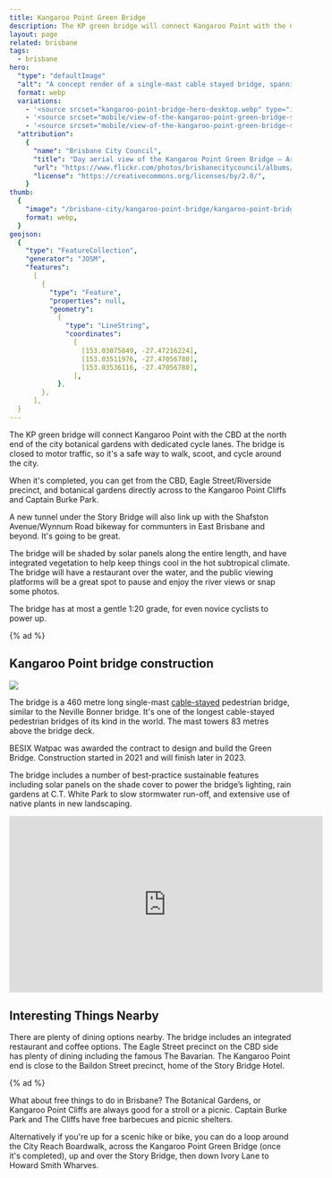 ```yaml
---
title: Kangaroo Point Green Bridge
description: The KP green bridge will connect Kangaroo Point with the CBD, linking to the Cliffs precinct and onward to the eastern suburbs.
layout: page
related: brisbane
tags:
  - brisbane
hero:
  "type": "defaultImage"
  "alt": "A concept render of a single-mast cable stayed bridge, spanning across a glittering Brisbane River"
  format: webp
  variations:
    - '<source srcset="kangaroo-point-bridge-hero-desktop.webp" type="image/webp" media="(orientation: landscape)" width="3353" height="897" />'
    - '<source srcset="mobile/view-of-the-kangaroo-point-green-bridge-showing-elevated-restaurant-and-bar-opportunity---artist-impression-only_52149976774_o-828.webp" type="image/webp" media="(max-width: 414px)" width=828 height=486 />'
    - '<source srcset="mobile/view-of-the-kangaroo-point-green-bridge-showing-elevated-restaurant-and-bar-opportunity---artist-impression-only_52149976774_o-1440.webp" type="image/webp" media="(min-width: 415px)" width=828 height=486 />'
  "attribution":
    {
      "name": "Brisbane City Council",
      "title": "Day aerial view of the Kangaroo Point Green Bridge – Artist impression only",
      "url": "https://www.flickr.com/photos/brisbanecitycouncil/albums/72157719520829730/with/51275677686/",
      "license": "https://creativecommons.org/licenses/by/2.0/",
    }
thumb:
  {
    "image": "/brisbane-city/kangaroo-point-bridge/kangaroo-point-bridge-thumb",
    format: webp,
  }
geojson:
  {
    "type": "FeatureCollection",
    "generator": "JOSM",
    "features":
      [
        {
          "type": "Feature",
          "properties": null,
          "geometry":
            {
              "type": "LineString",
              "coordinates":
                [
                  [153.03075849, -27.47216224],
                  [153.03511976, -27.47056780],
                  [153.03536116, -27.47056780],
                ],
            },
        },
      ],
  }
---
```


The KP green bridge will connect Kangaroo Point with the CBD at the north end of the city botanical gardens with dedicated cycle lanes. The bridge is closed to motor traffic, so it's a safe way to walk, scoot, and cycle around the city.

When it's completed, you can get from the CBD, Eagle Street/Riverside precinct, and botanical gardens directly across to the Kangaroo Point Cliffs and Captain Burke Park.

A new tunnel under the Story Bridge will also link up with the Shafston Avenue/Wynnum Road bikeway for communters in East Brisbane and beyond. It's going to be great.

The bridge will be shaded by solar panels along the entire length, and have integrated vegetation to help keep things cool in the hot subtropical climate. The bridge will have a restaurant over the water, and the public viewing platforms will be a great spot to pause and enjoy the river views or snap some photos.

The bridge has at most a gentle 1:20 grade, for even novice cyclists to power up.

{% ad %}

## Kangaroo Point bridge construction

<picture>
    <source srcset="/brisbane-city/kangaroo-point-bridge/kangaroo-point-bridge-thumb-mobile.webp" media="(max-width: 480px)">
    <img class="alignright"  src="/brisbane-city/kangaroo-point-bridge/kangaroo-point-bridge-thumb-desktop.webp" alt=" " loading="lazy">
</picture>

The bridge is a 460 metre long single-mast [cable-stayed](https://en.wikipedia.org/wiki/Cable-stayed_bridge) pedestrian bridge, similar to the Neville Bonner bridge. It's one of the longest cable-stayed pedestrian bridges of its kind in the world. The mast towers 83 metres above the bridge deck.

BESIX Watpac was awarded the contract to design and build the Green Bridge. Construction started in 2021 and will finish later in 2023.

The bridge includes a number of best-practice sustainable features including solar panels on the shade cover to power the bridge’s lighting, rain gardens at C.T. White Park to slow stormwater run-off, and extensive use of native plants in new landscaping.

<div class="video">
<iframe loading="lazy" width="560" height="315" src="https://www.youtube.com/embed/5CmfLEomvV8?start=3" title="YouTube video player" frameborder="0" allow="accelerometer; autoplay; clipboard-write; encrypted-media; gyroscope; picture-in-picture" allowfullscreen></iframe>
</div>

## Interesting Things Nearby

There are plenty of dining options nearby. The bridge includes an integrated restaurant and coffee options. The Eagle Street precinct on the CBD side has plenty of dining including the famous The Bavarian. The Kangaroo Point end is close to the Baildon Street precinct, home of the Story Bridge Hotel.

{% ad %}

What about free things to do in Brisbane? The Botanical Gardens, or Kangaroo Point Cliffs are always good for a stroll or a picnic. Captain Burke Park and The Cliffs have free barbecues and picnic shelters.

Alternatively if you're up for a scenic hike or bike, you can do a loop around the City Reach Boardwalk, across the Kangaroo Point Green Bridge (once it's completed), up and over the Story Bridge, then down Ivory Lane to Howard Smith Wharves.
